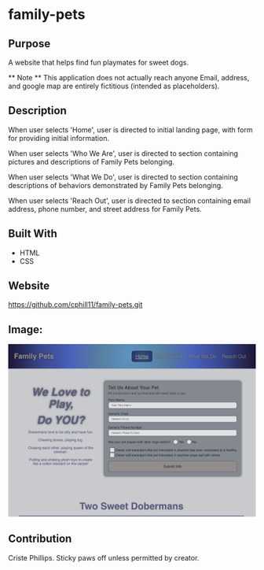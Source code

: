 # family-pets

## Purpose
A website that helps find fun playmates for sweet dogs.

** Note **
This application does not actually reach anyone
Email, address, and google map are entirely fictitious (intended as placeholders).

## Description
When user selects 'Home', user is directed to initial landing page, with form for providing initial information.

When user selects 'Who We Are', user is directed to section containing pictures and descriptions of Family Pets belonging.

When user selects 'What We Do', user is directed to section containing descriptions of behaviors demonstrated by Family Pets belonging.

When user selects 'Reach Out', user is directed to section containing email address, phone number, and street address for Family Pets.

## Built With
* HTML
* CSS

## Website
https://github.com/cphill11/family-pets.git


## Image: 
![Screenshot](public/template/assets/images/screenshot.png)
## Contribution
Criste Phillips.  Sticky paws off unless permitted by creator.